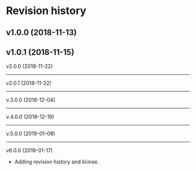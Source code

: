 Revision history
====================

v1.0.0 (2018-11-13)
-------------------

v1.0.1 (2018-11-15)
-------------------

v2.0.0 (2018-11-22)

-------------------

v2.0.1 (2018-11-22)

------------------------

v.3.0.0 (2018-12-04)

---------------------
v.4.0.0 (2018-12-19)

--------------------

v.5.0.0 (2019-01-08)

-------------------

v6.0.0 (2019-01-17)
* Adding revision history and licinse.
